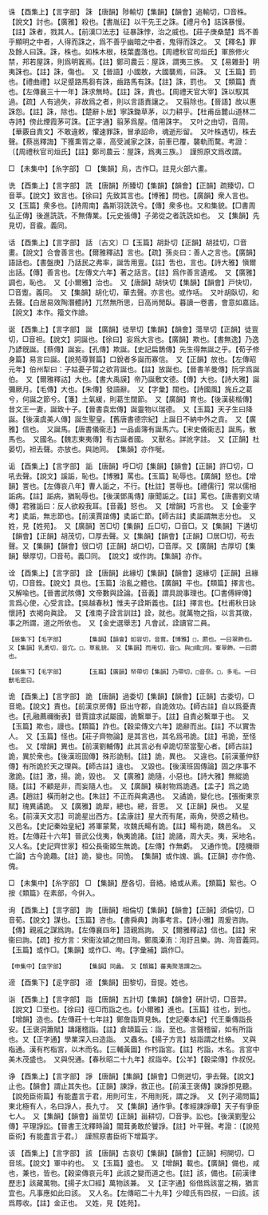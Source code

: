 <!-- { "loadSidebar": true } -->
诛	【酉集上】【言字部】	誅	【唐韻】陟輸切【集韻】【韻會】追輸切，□音株。【說文】討也。【廣雅】殺也。【書胤征】以干先王之誅。【禮月令】詰誅暴慢。【註】誅者，戮其人。【前漢□法志】征暴誅悖，治之威也。【莊子庚桑楚】爲不善乎顯明之中者，人得而誅之，爲不善乎幽暗之中者，鬼得而誅之。　又【釋名】罪及餘人曰誅。誅，株也。如株木根，枝葉盡落也。【周禮秋官司烜氏】軍旅修火禁，邦若屋誅，則爲明竁焉。【註】鄭司農云：屋誅，謂夷三族。　又【易雜卦】明夷誅也。【註】誅，傷也。　又【晉語】小國敖，大國襲焉，曰誅。　又【玉篇】罰也。【禮曲禮】以足蹙路馬芻有誅，齒路馬有誅。【註】誅，罰也。　又【類篇】責也。【左傳襄三十一年】誅求無時。【註】誅，責也。【周禮天官大宰】誅以馭其過。【疏】人有過失，非故爲之者，則以言語責讓之。　又翦除也。【晉語】故以惠誅怨。【註】誅，除也。【楚辭卜居】寧誅鋤草茅，以力耕乎。【杜甫岳麓山道林二寺詩】傍此煙霞茅可誅。【正字通】翦茅爲屋。借用誅字。　又叶之由切，音周。【華覈自責文】不敢違敕，懼速罪誅，冒承詔命，魂逝形留。　又叶株遇切，株去聲。【蔡邕釋誨】下獲熏胥之辜，高受滅家之誅，前車已覆，襲軌而騖。考證：〔【周禮秋官司烜氏】【註】鄭司農云：屋誅，爲夷三族。〕　謹照原文爲改謂。 

□	【未集中】【糸字部】	□	【集韻】烏，古作□。註見火部六畫。

诜	【酉集上】【言字部】	詵	【唐韻】所臻切【集韻】【韻會】【正韻】疏臻切，□音莘。【說文】致言也。【徐曰】先致其言也。【博雅】問也。【廣韻】衆人言也。　又【玉篇】衆多也。【詩周南】螽斯羽詵詵兮。【傳】衆多也。又和集貌。【□書周弘正傳】後進詵詵，不無傳業。【元史張傳】子弟從之者詵詵如也。　又【集韻】先見切，音霰。義同。

话	【酉集上】【言字部】	話	〔古文〕□【玉篇】胡卦切【正韻】胡挂切，□音畫。【說文】合會善言也。【爾雅釋詁】言也。【疏】孫炎曰：善人之言也。【廣韻】語話也。【書盤庚】乃話民之弗率，誕吿用亶。【註】吿也，言也。【詩大雅】愼爾出話。【傳】善言也。【左傳文六年】著之話言。【註】爲作善言遺戒。　又【廣雅】調也，恥也。　又【小爾雅】治也。　又【唐韻】胡快切【集韻】【韻會】戸快切，□音躗。義同。　又【集韻】胡化切，華去聲。亦言也。或作咶。　又叶胡臥切，和去聲。【白居易效陶潛體詩】兀然無所思，日高尚閒臥。暮讀一卷書，會意如嘉話。　【說文】本作。籀文作譮。

诞	【酉集上】【言字部】	誕	【廣韻】徒旱切【集韻】【韻會】蕩旱切【正韻】徒亶切，□音袒。【說文】詞誕也。【徐曰】妄爲大言也。【廣韻】欺也。【書無逸】乃逸乃諺旣誕。【蔡傳】誕妄。【孔傳】欺誕。【史記扁鵲傳】先生得無誕之乎。【荀子修身篇】易言曰誕。【說苑尊賢篇】口銳者多誕而寡信。　又【正韻】放也。【左傳昭元年】伯州犁曰：子姑憂子晢之欲背誕也。【註】放誕也。【晉書羊曼傳】阮孚爲誕伯。　又【爾雅釋詁】大也。【書大禹謨】帝乃誕敷文德。【傳】大也。【詩大雅】誕彌厥月。【毛傳】大也。【朱傳】發語辭。　又【字彙】闊也。【詩國風】旄丘之葛兮，何誕之節兮。【箋】土氣緩，則葛生闊節。　又【廣韻】育也。【後漢裴楷傳】昔文王一妻，誕致十子。【晉書袁宏傳】誕靈物以瑞德。　又【玉篇】天子生曰降誕。【後漢虞美人傳】誕生聖皇。【舊唐書德宗紀】上誕日不納中外之貢。　又【廣雅】信也。　又誕馬。【唐書儀衞志】一品鹵簿有誕馬六。【宋史儀衞志】誕馬，散馬也。　又國名。【魏志東夷傳】有古誕者國。　又獸名。詳訛字註。　又【正韻】杜晏切，袒去聲。亦放也。與訑同。　【集韻】亦作唌。

诟	【酉集上】【言字部】	詬	【唐韻】呼□切【集韻】【韻會】【正韻】許□切，□吼去聲。【說文】謑詬，恥也。【博雅】罵也。【玉篇】恥辱也。【廣韻】怒也。【增韻】詈也。【左傳哀八年】曹人詬之，不行。【杜註】詈辱也。【禮儒行】常以儒相詬病。【註】詬病，猶恥辱也。【後漢鄧禹傳】康聞詬之。【註】罵也。【唐書劉文靖傳】君雅詬曰：反人欲殺我耳。【音義】怒也。　又【增韻】巧言也。　又【金壷字考】奊詬，無志節也。【前漢賈誼傳】奊詬亡節。【師古註】奊詬謂無志分也。　又姓，見【姓苑】。　又【廣韻】苦□切【集韻】丘□切，□音□。又【集韻】下遘切【韻會】【正韻】胡茂切，□厚去聲。又【集韻】【韻會】【正韻】□居□切，苟去聲。又【集韻】【韻會】很口切【正韻】胡口切，□音厚。又【廣韻】古厚切【集韻】舉厚切，□音苟。義□同。　【說文】或作訽。【集韻】亦作。

诠	【酉集上】【言字部】	詮	【唐韻】此緣切【集韻】【韻會】逡緣切【正韻】且緣切，□音銓。【說文】具也。【玉篇】治亂之體也。【廣韻】平也。【類篇】擇言也。又解喩也。【晉書武陔傳】文帝數與詮論。【音義】謂具說事理也。【□書傅縡傳】言爲心使，心受言詮。【吳越春秋】惟夫子詮斯義也。【註】擇言也。【杜甫秋日詠懷詩】衣褐向眞詮。　又【淮南子詮言訓註】詮，就也。就萬物之指，以言其徵，事之所謂，道之所依也。　又【金史選舉志】凡會試，詮讀官二員。

	【辰集下】【毛字部】		【集韻】【韻會】如容切，音茸。【博雅】□，罽也。一曰翠飾也。　又【集韻】乳勇切，音宂。□，草亂貌。　又【集韻】而用切，音□。與□縙□同。鞌翠飾。一曰罽也。

	【辰集下】【毛字部】		【玉篇】【廣韻】帑帶切【集韻】乃帶切，□音奈。□，多毛。一曰獸毛密曰。

诡	【酉集上】【言字部】	詭	【唐韻】過委切【集韻】【韻會】【正韻】古委切，□音垝。【說文】責也。【前漢京房傳】臣出守郡，自詭效功。【師古註】自以爲憂責也。【孔融薦禰衡表】昔賈誼求試屬國，詭繫單于。【註】自責必繫單于也。　又【玉篇】欺也，謾也。【類篇】詐也。【穀梁傳文六年】詭辭而出。【註】不以實吿人。　又【玉篇】怪也。【莊子齊物論】是其言也，其名爲弔詭。【註】弔詭，至怪也。　又【增韻】異也。【前漢劉輔傳】此其言必有卓詭切至當聖心者。【師古註】詭，異於衆也。【後漢班固傳】殊形詭制。【註】詭，異也。　又違也。【前漢董仲舒傳】有所詭於天之理與。【師古註】違也。　又毀也。【後漢班固傳論】固之序事不激詭。【註】激，揚。詭，毀也。　又【廣雅】詭隨，小惡也。【詩大雅】無縱詭隨。【註】不顧是非，而妄隨人也。　又【廣韻】橫射物爲詭遇。【孟子】爲之詭遇。【趙註】橫而射之也。【朱註】不正而與禽遇也。　又譎詭，變化也。【張衡東京賦】瑰異譎詭。　又【廣雅】詭犀，總也。總，音思。　又【正韻】戾也。　又星名。【前漢天文志】司詭星出西方。【孟康註】星大而有尾，兩角，熒惑之精也。　又邑名。【史記秦始皇紀】將軍蒙騖，攻魏氏畼有詭。【註】畼有詭，魏邑名。　又姓。【左傳莊十六年】晉武公伐夷，執夷詭諸。【註】詭諸，周大夫。夷，采地名。　又人名。【史記齊世家】桓公長衞姬生無詭。【左傳】作無虧。　又通作恑。【陸機辯亡論】古今詭趣。【註】詭，變也。同恑。　【集韻】或作謉、譌。【正韻】亦作佹、傀。

□	【未集中】【糸字部】	□	【集韻】歷各切，音絡。絡或从素。【類篇】絮也。○按《類篇》在素部，今倂入。

询	【酉集上】【言字部】	詢	【唐韻】相倫切【集韻】【韻會】【正韻】須倫切，□音荀。【說文】謀也。【玉篇】咨也。【書舜典】詢事考言。【詩小雅】周爰咨詢。【傳】親戚之謀爲詢。【左傳襄四年】諮親爲詢。　又【爾雅釋詁】信也。【註】宋衞曰詢。【疏】按方言：宋衞汝潁之閒曰洵。鄭風溱洧：洵訏且樂。詢、洵音義同。　【玉篇】或作□。【集韻】或作□、咰。【字彙補】譌作□。

	【申集中】【虫字部】		【集韻】同蠡。　又【類篇】蕃夷聚落謂之□。

遆	【酉集下】【辵字部】	遆	【集韻】田黎切，音提。姓也。

诣	【酉集上】【言字部】	詣	【唐韻】五計切【集韻】【韻會】硏計切，□音羿。【說文】□至也。【徐曰】徑□而詣之也。【小爾雅】進也。【玉篇】往也，到也。【增韻】造也。【左傳莊十七年註】鄭詹詣齊見執。【史記秦本紀】代王乗傳詣長安。【王褒洞簫賦】躊躇稽詣。【註】倉頡篇云：詣，至也。言聲稽留，如有所詣也。又【正字通】學業深入曰造詣。　又蟲名。【揚子方言】蛄詣謂之杜蛒。　又與栺通。漢有枍栺宮，以木而名。【三輔黃圖】作枍詣宮。【註】枍詣，木名。言宮中美木茂盛也。　又與倪通。【春秋昭二十九年】叔詣卒。【公羊】【穀梁傳】作叔倪。

诤	【酉集上】【言字部】	諍	【唐韻】【集韻】【韻會】□側迸切，爭去聲。【說文】止也。【韻會】謂止其失也。【正韻】諫諍，救正也。【前漢王褒傳】諫諍卽見聽。【說苑臣術篇】有能盡言于君，用則可生，不用則死，謂之諍。　又【列子湯問篇】東北極有人，名曰諍人，長九寸。　又【集韻】通作爭。【孝經諫諍章】天子有爭臣七人。　又【集韻】【韻會】甾莖切【正韻】甾耕切，□音爭。訟也。【後漢劉聖公傳】平理諍訟。【晉書王沈釋時論】闒茸勇敢於饕諍。【註】叶平聲。考證：〔【說苑臣術】有能盡言于君。〕　謹照原書臣術下增篇字。 

该	【酉集上】【言字部】	該	【唐韻】古哀切【集韻】【韻會】【正韻】柯開切，□音垓。【說文】軍中約也。　又【玉篇】盛也。　又【增韻】載也。【廣韻】備也，咸也，兼也，皆也。【穀梁傳哀元年】此該之變而道之也。【註】該，備也。【前漢律歷志】該藏萬物。【揚子太□經】萬物該兼。　又【正字通】俗借爲該當之稱，猶言宜也。凡事應如此曰該。　又人名。【左傳昭二十九年】少皡氏有四叔，一曰該。該爲蓐收。【註】金正也。　又姓，見【姓苑】。

